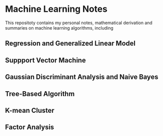 # Machine Learning Notes
This repositoty contains my personal notes,  mathematical derivation and summaries on machine learning algorithms, including
## Regression and Generalized Linear Model
## Suppport Vector Machine
## Gaussian Discriminant Analysis and Naive Bayes
## Tree-Based Algorithm
## K-mean Cluster
## Factor Analysis

